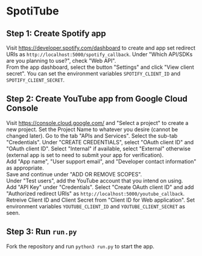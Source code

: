 # SpotiTube

## Step 1: Create Spotify app
Visit https://developer.spotify.com/dashboard to create and app set redirect URIs as ```http://localhost:5000/spotify_callback```. Under "Which API/SDKs are you planning to use?", check "Web API".\
From the app dashboard, select the button "Settings" and click "View client secret". You can set the environment variables ```SPOTIFY_CLIENT_ID``` and ```SPOTIFY_CLIENT_SECRET```.
## Step 2: Create YouTube app from Google Cloud Console
Visit https://console.cloud.google.com/ and "Select a project" to create a new project. Set the Project Name to whatever you desire (cannot be changed later). Go to the tab "APIs and Services". Select the sub-tab "Credentials". Under "CREATE CREDENTIALS", select "OAuth client ID" and "OAuth client ID". Select "Internal" if available, select "External" otherwise (external app is set to need to submit your app for verification).\
Add "App name", "User support email", and "Developer contact information" as appropriate.\
Save and continue under "ADD OR REMOVE SCOPES".\
Under "Test users", add the YouTube account that you intend on using.\
Add "API Key" under "Credentials". Select "Create OAuth client ID" and add "Authorized redirect URIs" as ```http://localhost:5000/youtube_callback```. Retreive Client ID and Client Secret from "Client ID for Web application". Set environment variables ```YOUTUBE_CLIENT_ID``` and ```YOUTUBE_CLIENT_SECRET``` as seen.
## Step 3: Run ```run.py```
Fork the repository and run ```python3 run.py``` to start the app.
